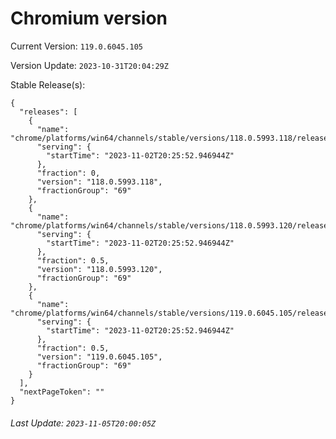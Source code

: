 # Chromium version

Current Version: `119.0.6045.105`

Version Update: `2023-10-31T20:04:29Z`

Stable Release(s):
```
{
  "releases": [
    {
      "name": "chrome/platforms/win64/channels/stable/versions/118.0.5993.118/releases/1698956752",
      "serving": {
        "startTime": "2023-11-02T20:25:52.946944Z"
      },
      "fraction": 0,
      "version": "118.0.5993.118",
      "fractionGroup": "69"
    },
    {
      "name": "chrome/platforms/win64/channels/stable/versions/118.0.5993.120/releases/1698956752",
      "serving": {
        "startTime": "2023-11-02T20:25:52.946944Z"
      },
      "fraction": 0.5,
      "version": "118.0.5993.120",
      "fractionGroup": "69"
    },
    {
      "name": "chrome/platforms/win64/channels/stable/versions/119.0.6045.105/releases/1698956752",
      "serving": {
        "startTime": "2023-11-02T20:25:52.946944Z"
      },
      "fraction": 0.5,
      "version": "119.0.6045.105",
      "fractionGroup": "69"
    }
  ],
  "nextPageToken": ""
}
```

###### Last Update: `2023-11-05T20:00:05Z`
        